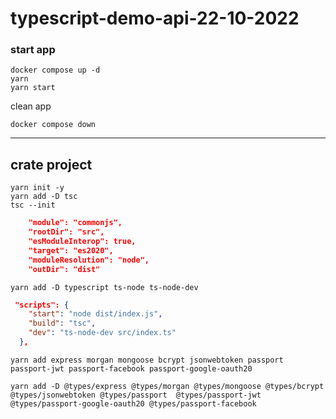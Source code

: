 # typescript-demo-api-22-10-2022

### start app

```start
docker compose up -d
yarn
yarn start
```

clean app

```clean
docker compose down
```

<hr/>

## crate project

```
yarn init -y
yarn add -D tsc
tsc --init
```

```tsconfig.json
    "module": "commonjs",
    "rootDir": "src",
    "esModuleInterop": true,
    "target": "es2020",
    "moduleResolution": "node",
    "outDir": "dist"
```

```
yarn add -D typescript ts-node ts-node-dev
```

```package.json
 "scripts": {
    "start": "node dist/index.js",
    "build": "tsc",
    "dev": "ts-node-dev src/index.ts"
  },
```

```
yarn add express morgan mongoose bcrypt jsonwebtoken passport passport-jwt passport-facebook passport-google-oauth20
```

```dev
yarn add -D @types/express @types/morgan @types/mongoose @types/bcrypt @types/jsonwebtoken @types/passport  @types/passport-jwt @types/passport-google-oauth20 @types/passport-facebook
```
